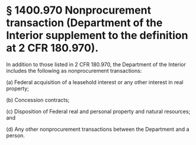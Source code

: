 # § 1400.970   Nonprocurement transaction (Department of the Interior supplement to the definition at 2 CFR 180.970).

In addition to those listed in 2 CFR 180.970, the Department of the Interior includes the following as nonprocurement transactions:


(a) Federal acquisition of a leasehold interest or any other interest in real property;


(b) Concession contracts;


(c) Disposition of Federal real and personal property and natural resources; and


(d) Any other nonprocurement transactions between the Department and a person.




